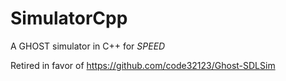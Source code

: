 # SimulatorCpp
A GHOST simulator in C++ for *SPEED*

Retired in favor of https://github.com/code32123/Ghost-SDLSim
